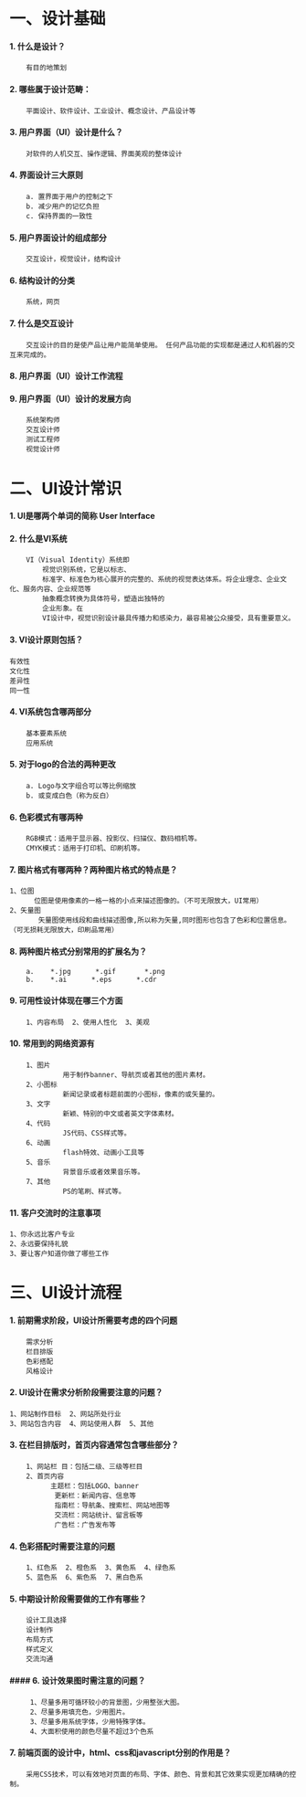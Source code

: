 # 一、设计基础
#### 1. 什么是设计？
		有目的地策划
#### 2. 哪些属于设计范畴：
		平面设计、软件设计、工业设计、概念设计、产品设计等
#### 3. 用户界面（UI）设计是什么？
		对软件的人机交互、操作逻辑、界面美观的整体设计
#### 4. 界面设计三大原则
		a. 置界面于用户的控制之下
		b. 减少用户的记忆负担
		c. 保持界面的一致性
#### 5. 用户界面设计的组成部分
		交互设计，视觉设计，结构设计
#### 	6. 结构设计的分类
		系统，网页
#### 	7. 什么是交互设计
		交互设计的目的是使产品让用户能简单使用。 任何产品功能的实现都是通过人和机器的交互来完成的。
#### 	8. 用户界面（UI）设计工作流程
		
#### 	9. 用户界面（UI）设计的发展方向
		系统架构师
		交互设计师
		测试工程师
		视觉设计师
# 二、UI设计常识
#### 	1. UI是哪两个单词的简称	User Interface
#### 	2. 什么是VI系统
		VI（Visual Identity）系统即
			视觉识别系统，它是以标志、
			标准字、标准色为核心展开的完整的、系统的视觉表达体系。将企业理念、企业文化、服务内容、企业规范等
			抽象概念转换为具体符号，塑造出独特的
			企业形象。在
			VI设计中，视觉识别设计最具传播力和感染力，最容易被公众接受，具有重要意义。
#### 	3. VI设计原则包括？
	有效性
	文化性
	差异性
	同一性
#### 	4. VI系统包含哪两部分
		基本要素系统 
		应用系统 
#### 	5. 对于logo的合法的两种更改
		a. Logo与文字组合可以等比例缩放
		b. 或变成白色（称为反白）
		
#### 	6. 色彩模式有哪两种
		RGB模式：适用于显示器、投影仪、扫描仪、数码相机等。
		CMYK模式：适用于打印机、印刷机等。
#### 	7. 图片格式有哪两种？两种图片格式的特点是？
	1、位图
	      位图是使用像素的一格一格的小点来描述图像的。（不可无限放大，UI常用）
	2、矢量图
	       矢量图使用线段和曲线描述图像,所以称为矢量,同时图形也包含了色彩和位置信息。（可无损耗无限放大，印刷品常用）
#### 	8. 两种图片格式分别常用的扩展名为？
		a.    *.jpg      *.gif       *.png   
		b.    *.ai      *.eps      *.cdr   
		
#### 	9. 可用性设计体现在哪三个方面
		1、内容布局  2、使用人性化  3、美观
#### 	10. 常用到的网络资源有
		1、图片
		         用于制作banner、导航页或者其他的图片素材。
		2、小图标
		         新闻记录或者标题前面的小图标，像素的或矢量的。
		3、文字
		         新颖、特别的中文或者英文字体素材。
		4、代码 
		         JS代码、CSS样式等。
		6、动画
		         flash特效、动画小工具等
		5、音乐
		         背景音乐或者效果音乐等。
		7、其他
		         PS的笔刷、样式等。
		
#### 	11. 客户交流时的注意事项
	1、你永远比客户专业
	2、永远要保持礼貌
	3、要让客户知道你做了哪些工作
		
# 三、UI设计流程
#### 	1. 前期需求阶段，UI设计所需要考虑的四个问题
		需求分析
		栏目排版
		色彩搭配
		风格设计
		
#### 	2. UI设计在需求分析阶段需要注意的问题？
	1、网站制作目标  2、网站所处行业
	3、网站包含内容  4、网站使用人群  5、其他
#### 	3. 在栏目排版时，首页内容通常包含哪些部分？
		1、网站栏 目：包括二级、三级等栏目     
		2、首页内容
		      主题栏：包括LOGO、banner
		       更新栏：新闻内容、信息等
		       指南栏：导航条、搜索栏、网站地图等
		       交流栏：网站统计、留言板等
		       广告栏：广告发布等
		
#### 	4. 色彩搭配时需要注意的问题
		1、红色系  2、橙色系  3、黄色系  4、绿色系  
		5、蓝色系  6、紫色系  7、黑白色系
		
#### 	5. 中期设计阶段需要做的工作有哪些？
		设计工具选择
		设计制作
		布局方式
		样式定义
		交流沟通
		
#### #### 	6. 设计效果图时需注意的问题？
		 1、尽量多用可循环较小的背景图，少用整张大图。
		 2、尽量多用填充色，少用图片。
		 3、尽量多用系统字体，少用特殊字体。
		 4、大面积使用的颜色尽量不超过3个色系
		
#### 	7. 前端页面的设计中，html、css和javascript分别的作用是？
		采用CSS技术，可以有效地对页面的布局、字体、颜色、背景和其它效果实现更加精确的控制。 
	

